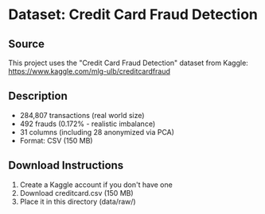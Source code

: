 # Dataset: Credit Card Fraud Detection

## Source
This project uses the "Credit Card Fraud Detection" dataset from Kaggle:
https://www.kaggle.com/mlg-ulb/creditcardfraud

## Description
- 284,807 transactions (real world size)
- 492 frauds (0.172% - realistic imbalance)
- 31 columns (including 28 anonymized via PCA)
- Format: CSV (150 MB)

## Download Instructions
1. Create a Kaggle account if you don't have one
2. Download creditcard.csv (150 MB)
3. Place it in this directory (data/raw/)
